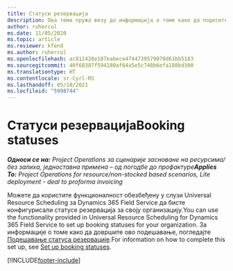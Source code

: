 ```yaml
---
title: Статуси резервација
description: Ова тема пружа везу до информација о томе како да подесите статусе резервација за услугу Project Operations.
author: ruhercul
ms.date: 11/05/2020
ms.topic: article
ms.reviewer: kfend
ms.author: ruhercul
ms.openlocfilehash: ac812428e107eabece4744739579070d61bb5183
ms.sourcegitcommit: 40f68387f594180af64a5e5c748b6efa188bd300
ms.translationtype: HT
ms.contentlocale: sr-Cyrl-RS
ms.lasthandoff: 05/10/2021
ms.locfileid: "5998744"
---
```

# <a name="booking-statuses"></a><span data-ttu-id="13fa3-103">Статуси резервација</span><span class="sxs-lookup"><span data-stu-id="13fa3-103">Booking statuses</span></span>

<span data-ttu-id="13fa3-104">_**Односи се на:** Project Operations за сценарије засноване на ресурсима/без залиха, једноставна примена – од погодбе до профактуре_</span><span class="sxs-lookup"><span data-stu-id="13fa3-104">_**Applies To:** Project Operations for resource/non-stocked based scenarios, Lite deployment - deal to proforma invoicing_</span></span>

<span data-ttu-id="13fa3-105">Можете да користите функционалност обезбеђену у слузи Universal Resource Scheduling за Dynamics 365 Field Service да бисте конфигурисали статусе резервација за своју организацију.</span><span class="sxs-lookup"><span data-stu-id="13fa3-105">You can use the functionality provided in Universal Resource Scheduling for Dynamics 365 Field Service to set up booking statuses for your organization.</span></span> <span data-ttu-id="13fa3-106">За информације о томе како да довршите ово подешавање, погледајте [Подешавање статуса резервације](/dynamics365/field-service/set-up-booking-statuses).</span><span class="sxs-lookup"><span data-stu-id="13fa3-106">For information on how to complete this set up, see [Set up booking statuses](/dynamics365/field-service/set-up-booking-statuses).</span></span>


[!INCLUDE[footer-include](../includes/footer-banner.md)]